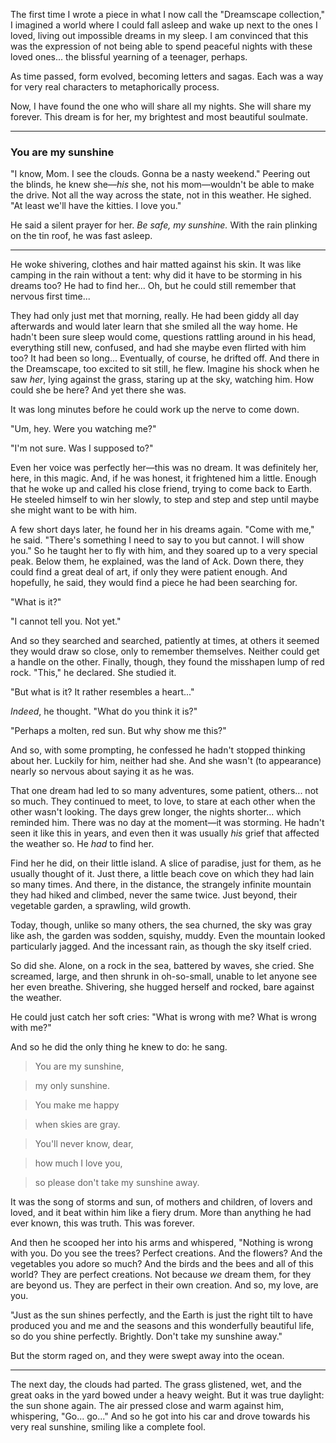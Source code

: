 The first time I wrote a piece in what I now call the "Dreamscape collection," I
imagined a world where I could fall asleep and wake up next to the ones I loved,
living out impossible dreams in my sleep. I am convinced that this was the
expression of not being able to spend peaceful nights with these loved ones...
the blissful yearning of a teenager, perhaps.

As time passed, form evolved, becoming letters and sagas. Each was a way for
very real characters to metaphorically process.

Now, I have found the one who will share all my nights. She will share my
forever. This dream is for her, my brightest and most beautiful soulmate.

---

### You are my sunshine

"I know, Mom. I see the clouds. Gonna be a nasty weekend." Peering out the
blinds, he knew she—*his* she, not his mom—wouldn't be able to make the drive.
Not all the way across the state, not in this weather. He sighed. "At least
we'll have the kitties. I love you."

He said a silent prayer for her. *Be safe, my sunshine.* With the rain plinking
on the tin roof, he was fast asleep.

---

He woke shivering, clothes and hair matted against his skin. It was like camping
in the rain without a tent: why did it have to be storming in his dreams too? He
had to find her... Oh, but he could still remember that nervous first time...

They had only just met that morning, really. He had been giddy all day
afterwards and would later learn that she smiled all the way home. He hadn't
been sure sleep would come, questions rattling around in his head, everything
still new, confused, and had she maybe even flirted with him too? It had been so
long... Eventually, of course, he drifted off. And there in the Dreamscape, too
excited to sit still, he flew. Imagine his shock when he saw *her*, lying
against the grass, staring up at the sky, watching him. How could she be here?
And yet there she was.

It was long minutes before he could work up the nerve to come down.

"Um, hey. Were you watching me?"

"I'm not sure. Was I supposed to?"

Even her voice was perfectly her—this was no dream. It was definitely her, here,
in this magic. And, if he was honest, it frightened him a little. Enough that he
woke up and called his close friend, trying to come back to Earth. He steeled
himself to win her slowly, to step and step and step until maybe she might want
to be with him.

A few short days later, he found her in his dreams again. "Come with me," he
said. "There's something I need to say to you but cannot. I will show you." So
he taught her to fly with him, and they soared up to a very special peak. Below
them, he explained, was the land of Ack. Down there, they could find a great
deal of art, if only they were patient enough. And hopefully, he said, they
would find a piece he had been searching for.

"What is it?"

"I cannot tell you. Not yet."

And so they searched and searched, patiently at times, at others it seemed they
would draw so close, only to remember themselves. Neither could get a handle on
the other. Finally, though, they found the misshapen lump of red rock. "This,"
he declared. She studied it.

"But what is it? It rather resembles a heart..."

*Indeed*, he thought. "What do you think it is?"

"Perhaps a molten, red sun. But why show me this?"

And so, with some prompting, he confessed he hadn't stopped thinking about her.
Luckily for him, neither had she. And she wasn't (to appearance) nearly so
nervous about saying it as he was.

That one dream had led to so many adventures, some patient, others... not so
much. They continued to meet, to love, to stare at each other when the other
wasn't looking. The days grew longer, the nights shorter... which reminded him.
There was no day at the moment—it was storming. He hadn't seen it like this in
years, and even then it was usually *his* grief that affected the weather so. He
*had* to find her.

Find her he did, on their little island. A slice of paradise, just for them, as
he usually thought of it. Just there, a little beach cove on which they had lain
so many times. And there, in the distance, the strangely infinite mountain they
had hiked and climbed, never the same twice. Just beyond, their vegetable
garden, a sprawling, wild growth.

Today, though, unlike so many others, the sea churned, the sky was gray like
ash, the garden was sodden, squishy, muddy. Even the mountain looked
particularly jagged. And the incessant rain, as though the sky itself cried.

So did she. Alone, on a rock in the sea, battered by waves, she cried. She
screamed, large, and then shrunk in oh-so-small, unable to let anyone see her
even breathe. Shivering, she hugged herself and rocked, bare against the
weather.

He could just catch her soft cries: "What is wrong with me? What is wrong with
me?"

And so he did the only thing he knew to do: he sang.


> You are my sunshine,

> my only sunshine.

> You make me happy

> when skies are gray.

> You'll never know, dear,

> how much I love you,

> so please don't take my sunshine away.

It was the song of storms and sun, of mothers and children, of lovers and loved,
and it beat within him like a fiery drum. More than anything he had ever known,
this was truth. This was forever.

And then he scooped her into his arms and whispered, "Nothing is wrong with you.
Do you see the trees? Perfect creations. And the flowers? And the vegetables you
adore so much? And the birds and the bees and all of this world? They are
perfect creations. Not because *we* dream them, for they are beyond us. They are
perfect in their own creation. And so, my love, are you.

"Just as the sun shines perfectly, and the Earth is just the right tilt to have
produced you and me and the seasons and this wonderfully beautiful life, so do
you shine perfectly. Brightly. Don't take my sunshine away."

But the storm raged on, and they were swept away into the ocean.

---

The next day, the clouds had parted. The grass glistened, wet, and the great
oaks in the yard bowed under a heavy weight. But it was true daylight: the sun
shone again. The air pressed close and warm against him, whispering, "Go...
go..." And so he got into his car and drove towards his very real sunshine,
smiling like a complete fool.
